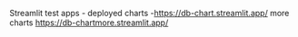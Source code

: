 Streamlit test apps - deployed 
charts -https://db-chart.streamlit.app/
more charts https://db-chartmore.streamlit.app/


